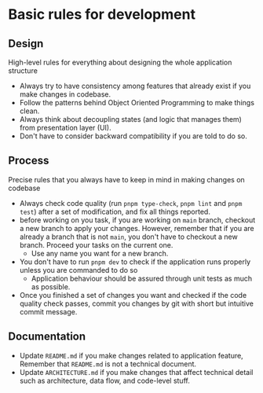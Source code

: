 # Basic rules for development

## Design

High-level rules for everything about designing the whole application structure

* Always try to have consistency among features that already exist if you make changes in codebase.
* Follow the patterns behind Object Oriented Programming to make things clean.
* Always think about decoupling states (and logic that manages them) from presentation layer (UI).
* Don't have to consider backward compatibility if you are told to do so.

## Process

Precise rules that you always have to keep in mind in making changes on codebase

* Always check code quality (run `pnpm type-check`, `pnpm lint` and `pnpm test`) after a set of modification, and fix all things reported.
* before working on you task, if you are working on `main` branch, checkout a new branch to apply your changes. However, remember that if you are already a branch that is not `main`, you don't have to checkout a new branch. Proceed your tasks on the current one.
  * Use any name you want for a new branch.
* You don't have to run `pnpm dev` to check if the application runs properly unless you are commanded to do so
  * Application behaviour should be assured through unit tests as much as possible.
* Once you finished a set of changes you want and checked if the code quality check passes, commit you changes by git with short but intuitive commit message.

## Documentation

* Update `README.md` if you make changes related to application feature, Remember that `README.md` is not a technical document. 
* Update `ARCHITECTURE.md` if you make changes that affect technical detail such as architecture, data flow, and code-level stuff. 
